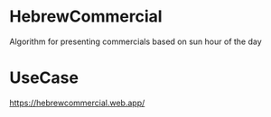 # HebrewCommercial
Algorithm for presenting commercials based on sun hour of the day

# UseCase
https://hebrewcommercial.web.app/


